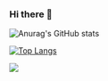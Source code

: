### Hi there 👋

![Anurag's GitHub stats](https://github-readme-stats.vercel.app/api?username=BelusKirill&show_icons=true&theme=radical)

[![Top Langs](https://github-readme-stats.vercel.app/api/top-langs/?username=BelusKirill&layout=compact)](https://github.com/BelusKirill/github-readme-stats&theme=radical)

![](http://github-profile-summary-cards.vercel.app/api/cards/most-commit-language?username=BelusKirill&theme=default)
<!--
**BelusKirill/BelusKirill** is a ✨ _special_ ✨ repository because its `README.md` (this file) appears on your GitHub profile.

Here are some ideas to get you started:

- 🔭 I’m currently working on ...
- 🌱 I’m currently learning ...
- 👯 I’m looking to collaborate on ...
- 🤔 I’m looking for help with ...
- 💬 Ask me about ...
- 📫 How to reach me: ...
- 😄 Pronouns: ...
- ⚡ Fun fact: ...
-->
